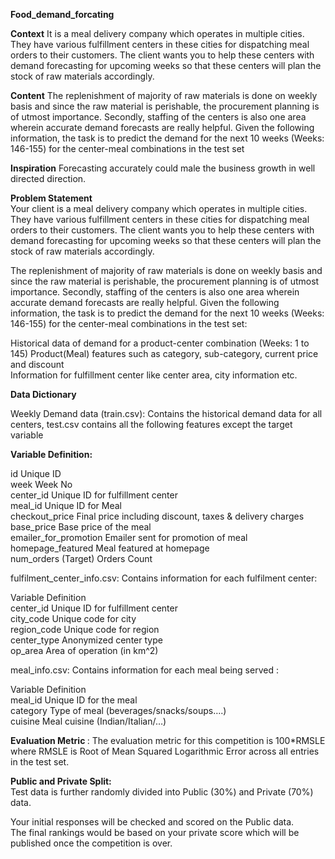 <b> Food_demand_forcating </b> 

<b>Context</b>
It is a meal delivery company which operates in multiple cities. They have various fulfillment centers in these cities for dispatching meal orders to their customers. The client wants you to help these centers with demand forecasting for upcoming weeks so that these centers will plan the stock of raw materials accordingly.

<b>Content</b>
The replenishment of majority of raw materials is done on weekly basis and since the raw material is perishable, the procurement planning is of utmost importance. Secondly, staffing of the centers is also one area wherein accurate demand forecasts are really helpful. Given the following information, the task is to predict the demand for the next 10 weeks (Weeks: 146-155) for the center-meal combinations in the test set

<b>Inspiration</b>
Forecasting accurately could male the business growth in well directed direction.


<b> Problem Statement </b> <br>
Your client is a meal delivery company which operates in multiple cities. They have various fulfillment centers in these cities for dispatching meal orders to their customers. The client wants you to help these centers with demand forecasting for upcoming weeks so that these centers will plan the stock of raw materials accordingly.<br>

The replenishment of majority of raw materials is done on weekly basis and since the raw material is perishable, the procurement planning is of utmost importance. Secondly, staffing of the centers is also one area wherein accurate demand forecasts are really helpful. Given the following information, the task is to predict the demand for the next 10 weeks (Weeks: 146-155) for the center-meal combinations in the test set:  <br>

Historical data of demand for a product-center combination (Weeks: 1 to 145)
Product(Meal) features such as category, sub-category, current price and discount<br>
Information for fulfillment center like center area, city information etc.<br>

<b>Data Dictionary</b>
 
Weekly Demand data (train.csv): Contains the historical demand data for all centers, test.csv contains all the following features except the target variable<br>
 

<b>Variable	Definition:</b><br>
 
id	Unique ID<br>
week	Week No<br>
center_id	Unique ID for fulfillment center<br>
meal_id	Unique ID for Meal<br>
checkout_price	Final price including discount, taxes & delivery charges<br>
base_price	Base price of the meal<br>
emailer_for_promotion	Emailer sent for promotion of meal<br>
homepage_featured	Meal featured at homepage<br>
num_orders	(Target) Orders Count<br>
   

fulfilment_center_info.csv: Contains information for each fulfilment center: <br>
 
Variable	Definition<br>
center_id	Unique ID for fulfillment center<br>
city_code	Unique code for city<br>
region_code	Unique code for region<br>
center_type	Anonymized center type<br>
op_area	Area of operation (in km^2)<br>
 

meal_info.csv: Contains information for each meal being served :<br>
 
Variable	Definition<br>
meal_id	Unique ID for the meal<br>
category	Type of meal (beverages/snacks/soups….)<br>
cuisine	Meal cuisine (Indian/Italian/…)<br>
 

<b>Evaluation Metric </b>:
The evaluation metric for this competition is 100*RMSLE where RMSLE is Root of Mean Squared Logarithmic Error across all entries in the test set.<br>

<b>Public and Private Split: </b><br>
Test data is further randomly divided into Public (30%) and Private (70%) data.<br>

Your initial responses will be checked and scored on the Public data.<br>
The final rankings would be based on your private score which will be published once the competition is over.<br>
